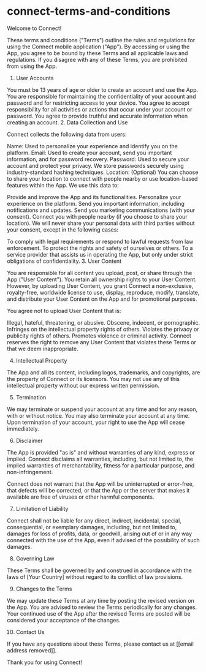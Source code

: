 ﻿# connect-terms-and-conditions
 Welcome to Connect!

These terms and conditions ("Terms") outline the rules and regulations for using the Connect mobile application ("App"). By accessing or using the App, you agree to be bound by these Terms and all applicable laws and regulations. If you disagree with any of these Terms, you are prohibited from using the App.

1. User Accounts

You must be 13 years of age or older to create an account and use the App.
You are responsible for maintaining the confidentiality of your account and password and for restricting access to your device. You agree to accept responsibility for all activities or actions that occur under your account or password.
You agree to provide truthful and accurate information when creating an account.
2. Data Collection and Use

Connect collects the following data from users:

Name: Used to personalize your experience and identify you on the platform.
Email: Used to create your account, send you important information, and for password recovery.
Password: Used to secure your account and protect your privacy. We store passwords securely using industry-standard hashing techniques.
Location: (Optional) You can choose to share your location to connect with people nearby or use location-based features within the App.
We use this data to:

Provide and improve the App and its functionalities.
Personalize your experience on the platform.
Send you important information, including notifications and updates.
Send you marketing communications (with your consent).
Connect you with people nearby (if you choose to share your location).
We will never share your personal data with third parties without your consent, except in the following cases:

To comply with legal requirements or respond to lawful requests from law enforcement.
To protect the rights and safety of ourselves or others.
To a service provider that assists us in operating the App, but only under strict obligations of confidentiality.
3. User Content

You are responsible for all content you upload, post, or share through the App ("User Content"). You retain all ownership rights to your User Content. However, by uploading User Content, you grant Connect a non-exclusive, royalty-free, worldwide license to use, display, reproduce, modify, translate, and distribute your User Content on the App and for promotional purposes.

You agree not to upload User Content that is:

Illegal, hateful, threatening, or abusive.
Obscene, indecent, or pornographic.
Infringes on the intellectual property rights of others.
Violates the privacy or publicity rights of others.
Promotes violence or criminal activity.
Connect reserves the right to remove any User Content that violates these Terms or that we deem inappropriate.

4. Intellectual Property

The App and all its content, including logos, trademarks, and copyrights, are the property of Connect or its licensors. You may not use any of this intellectual property without our express written permission.

5. Termination

We may terminate or suspend your account at any time and for any reason, with or without notice. You may also terminate your account at any time. Upon termination of your account, your right to use the App will cease immediately.

6. Disclaimer

The App is provided "as is" and without warranties of any kind, express or implied. Connect disclaims all warranties, including, but not limited to, the implied warranties of merchantability, fitness for a particular purpose, and non-infringement.

Connect does not warrant that the App will be uninterrupted or error-free, that defects will be corrected, or that the App or the server that makes it available are free of viruses or other harmful components.

7. Limitation of Liability

Connect shall not be liable for any direct, indirect, incidental, special, consequential, or exemplary damages, including, but not limited to, damages for loss of profits, data, or goodwill, arising out of or in any way connected with the use of the App, even if advised of the possibility of such damages.

8. Governing Law

These Terms shall be governed by and construed in accordance with the laws of [Your Country] without regard to its conflict of law provisions.

9. Changes to the Terms

We may update these Terms at any time by posting the revised version on the App. You are advised to review the Terms periodically for any changes. Your continued use of the App after the revised Terms are posted will be considered your acceptance of the changes.

10. Contact Us

If you have any questions about these Terms, please contact us at [[email address removed]].

Thank you for using Connect!
